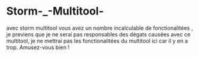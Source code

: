 # Storm-_-Multitool-
avec storm multitool vous avez un nombre incalculable de fonctionalitées , je previens que je ne serai pas responsables des dégats causées avec ce multitool, je ne mettrai pas les fonctionalitées du multitool ici car il y en a trop. Amusez-vous bien !
